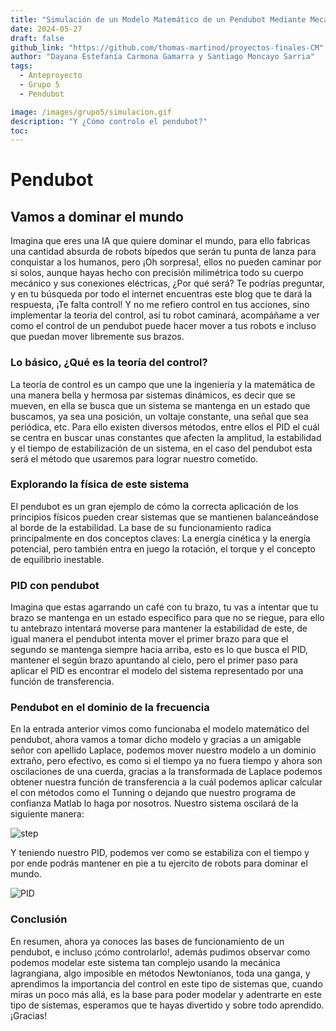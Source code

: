```yaml
---
title: "Simulación de un Modelo Matemático de un Pendubot Mediante Mecánica Lagrangiana"
date: 2024-05-27
draft: false
github_link: "https://github.com/thomas-martinod/proyectos-finales-CM"
author: "Dayana Estefanía Carmona Gamarra y Santiago Moncayo Sarria"
tags:
  - Anteproyecto
  - Grupo 5
  - Pendubot

image: /images/grupo5/simulacion.gif
description: "Y ¿Cómo controlo el pendubot?"
toc:
---
```

# Pendubot
## Vamos a dominar el mundo

Imagina que eres una IA que quiere dominar el mundo, para ello fabricas una cantidad absurda de robots bípedos que serán tu punta de lanza para conquistar a los humanos, pero ¡Oh sorpresa!, ellos no pueden caminar por si solos, aunque hayas hecho con precisión milimétrica todo su cuerpo mecánico y sus conexiones eléctricas, ¿Por qué será? Te podrías preguntar, y en tu búsqueda por todo el internet encuentras este blog que te dará la respuesta, ¡Te falta control! Y no me refiero control en tus acciones, sino implementar la teoría del control, así tu robot caminará, acompáñame a ver como el control de un pendubot puede hacer mover a tus robots e incluso que puedan mover libremente sus brazos.

### Lo básico, ¿Qué es la teoría del control?

La teoría de control es un campo que une la ingeniería y la matemática de una manera bella y hermosa par sistemas dinámicos, es decir que se mueven, en ella se busca que un sistema se mantenga en un estado que buscamos, ya sea una posición, un voltaje constante, una señal que sea periódica, etc. Para ello existen diversos métodos, entre ellos el PID el cuál se centra en buscar unas constantes que afecten la amplitud, la estabilidad y el tiempo de estabilización de un sistema, en el caso del pendubot esta será el método que usaremos para lograr nuestro cometido.

### Explorando la física de este sistema 

El pendubot es un gran ejemplo de cómo la correcta aplicación de los principios físicos pueden crear sistemas que se mantienen balanceándose al borde de la estabilidad. La base de su funcionamiento radica principalmente en dos conceptos claves: La energía cinética y la energía potencial, pero también entra en juego la rotación, el torque y el concepto de equilibrio inestable. 


### PID con pendubot

Imagina que estas agarrando un café con tu brazo, tu vas a intentar que tu brazo se mantenga en un estado específico para que no se riegue, para ello tu antebrazo intentará moverse para mantener la estabilidad de este, de igual manera el pendubot intenta mover el primer brazo para que el segundo se mantenga siempre hacia arriba, esto es lo que busca el PID, mantener el según brazo apuntando al cielo, pero el primer paso para aplicar el PID es encontrar el modelo del sistema representado por una función de transferencia.

### Pendubot en el dominio de la frecuencia

En la entrada anterior vimos como funcionaba el modelo matemático del pendubot, ahora vamos a tomar dicho modelo y gracias a un amigable señor con apellido Laplace, podemos mover nuestro modelo a un dominio extraño, pero efectivo, es como si el tiempo ya no fuera tiempo y ahora son oscilaciones de una cuerda, gracias a la transformada de Laplace podemos obtener nuestra función de transferencia a la cuál podemos aplicar calcular el con métodos como el Tunning o dejando que nuestro programa de confianza Matlab lo haga por nosotros. Nuestro sistema oscilará de la siguiente manera:

![step](\images\grupo5\step.png)

Y teniendo nuestro PID, podemos ver como se estabiliza con el tiempo y por ende podrás mantener en pie a tu ejercito de robots para dominar el mundo.

![PID](\images\grupo5\PID.png)

### Conclusión

En resumen, ahora ya conoces las bases de funcionamiento de un pendubot, e incluso ¡cómo controlarlo!, además pudimos observar como podemos modelar este sistema tan complejo usando la mecánica lagrangiana, algo imposible en métodos Newtonianos, toda una ganga, y aprendimos la importancia del control en este tipo de sistemas que, cuando miras un poco más allá, es la base para poder modelar y adentrarte en este tipo de sistemas, esperamos que te hayas divertido y sobre todo aprendido. ¡Gracias!
